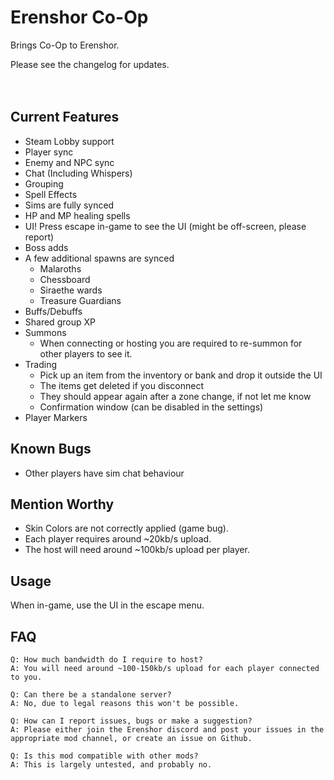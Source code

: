 # Erenshor Co-Op
Brings Co-Op to Erenshor.

Please see the changelog for updates.<br><br><br>

## Current Features
- Steam Lobby support
- Player sync
- Enemy and NPC sync
- Chat (Including Whispers)
- Grouping
- Spell Effects
- Sims are fully synced
- HP and MP healing spells
- UI! Press escape in-game to see the UI (might be off-screen, please report)
- Boss adds
- A few additional spawns are synced
  - Malaroths
  - Chessboard
  - Siraethe wards
  - Treasure Guardians
- Buffs/Debuffs
- Shared group XP
- Summons
  - When connecting or hosting you are required to re-summon for other players to see it.
- Trading
  - Pick up an item from the inventory or bank and drop it outside the UI
  - The items get deleted if you disconnect
  - They should appear again after a zone change, if not let me know
  - Confirmation window (can be disabled in the settings)
- Player Markers


## Known Bugs
- Other players have sim chat behaviour


## Mention Worthy
- Skin Colors are not correctly applied (game bug).
- Each player requires around ~20kb/s upload.
- The host will need around ~100kb/s upload per player.

## Usage
When in-game, use the UI in the escape menu.


## FAQ

    Q: How much bandwidth do I require to host?
    A: You will need around ~100-150kb/s upload for each player connected to you.

    Q: Can there be a standalone server?
    A: No, due to legal reasons this won't be possible.

    Q: How can I report issues, bugs or make a suggestion?
    A: Please either join the Erenshor discord and post your issues in the appropriate mod channel, or create an issue on Github.

    Q: Is this mod compatible with other mods?
    A: This is largely untested, and probably no.